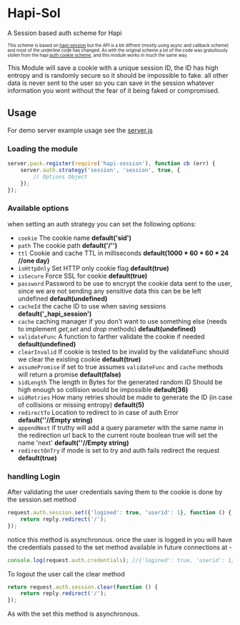 # Hapi-Sol

A Session based auth scheme for Hapi

<sub><sup>This scheme is based on [hapi-session](https://github.com/nlf/hapi-session) but the API is a bit diffrent (mostly using async and callback scheme) and most of the underline code has changed.
As with the original scheme a lot of the code was gratuitously stolen from the hapi [auth cookie scheme](https://github.com/hapijs/hapi-auth-cookie), and this module works in much the same way.</sup></sub>

This Module will save a cookie with a unique session ID, the ID has high entropy and is randomly secure so it should be impossible to fake. all other data is never sent to the user so you can save in the session whatever information you wont without the fear of it being faked or compromised.

## Usage
For demo server example usage see the [server.js](https://github.com/yonjah/hapi-session/blob/master/examples/server.js)


### Loading the module
```javascript
server.pack.register(require('hapi-session'), function cb (err) {
	server.auth.strategy('session', 'session', true, {
		// Options Object
	});
});
```

### Available options
when setting an auth strategy you can set the following options:
- `cookie` The cookie name __default('sid')__
- `path` The cookie path __default('/'')__
- `ttl` Cookie and cache TTL in milliseconds __default(1000 * 60 * 60 * 24 //one day)__
- `isHttpOnly` Set HTTP only cookie flag __default(true)__
- `isSecure` Force SSL for cookie __default(true)__
- `password` Password to be use to encrypt the cookie data sent to the user, since we are not sending any sensitive data this can be be left undefined __default(undefined)__
- `cacheId` the cache ID to use when saving sessions __default('\_hapi\_session')__
- `cache` caching manager if you don't want to use something else (needs to implement _get_,_set_ and _drop_ methods) __default(undefined)__
- `validateFunc` A function to farther validate the cookie if needed __default(undefined)__
- `clearInvalid` If cookie is tested to be invalid by the validateFunc should we clear the existing cookie __default(true)__
- `assumePromise` if set to true assumes `validateFunc` and `cache` methods will return a promise __default(false)__
- `sidLength` The length in Bytes for the generated random ID Should be high enough so collision would be impossible __default(36)__
- `uidRetries` How many retries should be made to generate the ID (in case of collisions or missing entropy) __default(5)__
- `redirectTo` Location to redirect to in case of auth Error __default(''//Empty string)__
- `appendNext` if truthy will add a query parameter with the same name in the redirection url back to the current route boolean true will set the name 'next' __default(''//Empty string)__
- `redirectOnTry` if mode is set to try and auth fails redirect the request __default(true)__

### handling Login
After validating the user credentials saving them to the cookie is done by the session.set
method
```javascript
request.auth.session.set({'logined': true, 'userid': 1}, function () {
	return reply.redirect('/');
});
```
notice this method is asynchronous.
once the user is logged in you will have the credentials passed to the set method available in future connections at -
```javascript
console.log(request.auth.credentials); //{'logined': true, 'userid': 1}
```

To logout the user call the clear method
```javascript
return request.auth.session.clear(function () {
	return reply.redirect('/');
});
```
As with the set this method is asynchronous.


